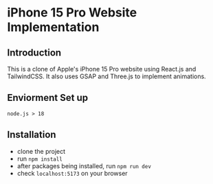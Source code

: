 # iPhone 15 Pro Website Implementation

## Introduction
This is a clone of Apple's iPhone 15 Pro website using React.js and TailwindCSS. It also uses GSAP and Three.js to implement animations.

## Enviorment Set up
`node.js > 18`

## Installation
- clone the project
- run `npm install`
- after packages being installed, run `npm run dev`
- check `localhost:5173` on your browser
